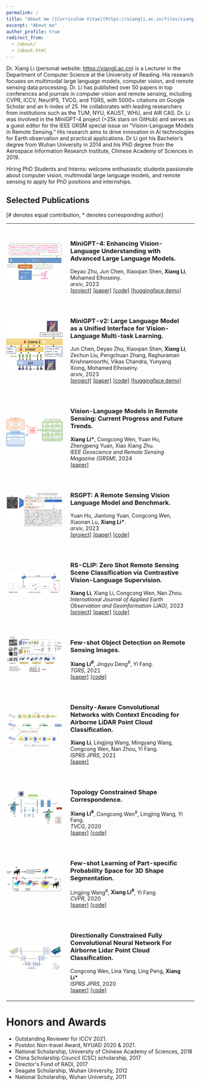 ```yaml
---
permalink: /
title: "About me ([Curriculum Vitae](https://xiangli.ac.cn/files/xiang_en.pdf))"
excerpt: "About me"
author_profile: true
redirect_from: 
  - /about/
  - /about.html
---
```


<!-- <p align="center">
  <img src="https://lx709.github.io/images/lx.jpg?raw=true" alt="Photo" style="width: 100px;"/> 
</p> -->

Dr. Xiang Li (personal website: https://xiangli.ac.cn) is a Lecturer in the Department of Computer Science at the University of Reading. His research focuses on multimodal large language models, computer vision, and remote sensing data processing. Dr. Li has published over 50 papers in top conferences and journals in computer vision and remote sensing, including CVPR, ICCV, NeurIPS, TVCG, and TGRS, with 5000+ citations on Google Scholar and an h-index of 25. He collaborates with leading researchers from institutions such as the TUM, NYU, KAUST, WHU, and AIR CAS. Dr. Li was involved in the MiniGPT-4 project (>25k stars on GitHub) and serves as a guest editor for the IEEE GRSM special issue on “Vision-Language Models in Remote Sensing.” His research aims to drive innovation in AI technologies for Earth observation and practical applications. Dr Li got his Bachelor’s degree from Wuhan University in 2014 and his PhD degree from the Aerospace Information Research Institute, Chinese Academy of Sciences in 2019.

Hiring PhD Students and Interns: welcome enthusiastic students passionate about computer vision, multimodal large language models, and remote sensing to apply for PhD positions and internships.

<h2><span>Selected Publications</span></h2>
[# denotes equal contribution, * denotes corresponding author]
<table cellspacing="0" cellpadding="0">

<tr>
<td style="padding:0px;width:30%;vertical-align:middle">
  <img src="../images/minigpt4.png" height="100%" width="100%" style="border-style: none">
</td>
<td style="padding:20px;width:70%;vertical-align:middle">  
  <h3>MiniGPT-4: Enhancing Vision-Language Understanding with Advanced Large Language Models.</h3>
  Deyao Zhu, Jun Chen, Xiaoqian Shen, <b>Xiang Li</b>, Mohamed Elhoseiny.
  <br>
  <em>arxiv</em>, 2023
  <br>
  <div>
    <a href="https://minigpt-4.github.io/">[project]</a>
    <a href="https://arxiv.org/abs/2304.10592">[paper]</a>
    <a href="https://github.com/Vision-CAIR/MiniGPT-4">[code]</a>
    <a href="https://huggingface.co/spaces/Vision-CAIR/minigpt4">[huggingface demo]</a>
  </div>  
</td>
</tr>  

<tr>
<td style="padding:0px;width:30%;vertical-align:middle">
  <img src="../images/minigpt-v2.png" height="100%" width="100%" style="border-style: none">
</td>
<td style="padding:20px;width:70%;vertical-align:middle">  
  <h3>MiniGPT-v2: Large Language Model as a Unified Interface for Vision-Language Multi-task Learning.</h3>
  Jun Chen, Deyao Zhu, Xiaoqian Shen, <b>Xiang Li</b>, Zechun Liu, Pengchuan Zhang, Raghuraman Krishnamoorthi, Vikas Chandra, Yunyang Xiong, Mohamed Elhoseiny.
  <br>
  <em>arxiv</em>, 2023
  <br>
  <div>
    <a href="https://minigpt-v2.github.io/">[project]</a>
    <a href="https://arxiv.org/abs/2310.09478">[paper]</a>
    <a href="https://github.com/Vision-CAIR/MiniGPT-4">[code]</a>
    <a href="https://huggingface.co/spaces/Vision-CAIR/MiniGPT-v2">[huggingface demo]</a>
  </div>  
</td>
</tr>  


<tr>
<td style="padding:0px;width:30%;vertical-align:middle">
  <img src="../images/rsvlm.png" height="100%" width="100%" style="border-style: none">
</td>
<td style="padding:20px;width:70%;vertical-align:middle">  
  <h3>Vision-Language Models in Remote Sensing: Current Progress and Future Trends.
  </h3>
  <b>Xiang Li*</b>, Congcong Wen, Yuan Hu, Zhengpeng Yuan, Xiao Xiang Zhu.
  <br>
  <em>IEEE Geoscience and Remote Sensing Magazine (GRSM)</em>, 2024
  <br>
  <div>
    <!-- <a href="https://minigpt-4.github.io/">[project]</a> -->
    <a href="https://arxiv.org/abs/2305.05726">[paper]</a>
    <!-- <a href="https://github.com/Vision-CAIR/MiniGPT-4">[code]</a> -->
    <!-- <a href="https://huggingface.co/spaces/Vision-CAIR/minigpt4">[huggingface demo]</a> -->
  </div>  
</td>
</tr> 


<tr>
<td style="padding:0px;width:30%;vertical-align:middle">
  <img src="../images/rsgpt.png" height="100%" width="100%" style="border-style: none">
</td>
<td style="padding:20px;width:70%;vertical-align:middle">  
  <h3>RSGPT: A Remote Sensing Vision Language Model and Benchmark.</h3>
  Yuan Hu, Jianlong Yuan, Congcong Wen, Xiaonan Lu, <b>Xiang Li*</b>.
  <br>
  <em>arxiv</em>, 2023
  <br>
  <div>
    <a href="https://github.com/Lavender105/RSGPT">[project]</a>
    <a href="https://arxiv.org/abs/2307.15266">[paper]</a>
    <a href="https://github.com/Lavender105/RSGPT">[code]</a>
  </div>  
</td>
</tr>  

<tr>
<td style="padding:0px;width:30%;vertical-align:middle">
  <img src="../images/rsclip.png" height="100%" width="100%" style="border-style: none">
</td>
<td style="padding:20px;width:70%;vertical-align:middle">  
  <h3>RS-CLIP: Zero Shot Remote Sensing Scene Classification via Contrastive Vision-Language Supervision.</h3>
  <b>Xiang Li</b>, Xiang Li, Congcong Wen, Nan Zhou.
  <br>
  <em>International Journal of Applied Earth Observation and Geoinformation (JAG)</em>, 2023
  <br>
  <div>
    <a href="https://github.com/lx709/RS-CLIP">[project]</a>
    <a href="https://www.sciencedirect.com/science/article/pii/S1569843223003217">[paper]</a>
    <a href="https://github.com/lx709/RS-CLIP">[code]</a>
  </div>  
</td>
</tr>  



<tr>
<td style="padding:0px;width:30%;vertical-align:middle">
  <img src="../images/fsodm.png" height="100%" width="100%" style="border-style: none">
</td>
<td style="padding:20px;width:70%;vertical-align:middle">  
  <h3>Few-shot Object Detection on Remote Sensing Images.
  </h3>
  <b>Xiang Li<sup>#</sup></b>, Jingyu Deng<sup>#</sup>, Yi Fang.
  <br>
  <em>TGRS</em>, 2021
  <br>
  <div>
    <!-- <a href="https://github.com/xiaoqian-shen/MoStGAN-V/">[project]</a> -->
    <a href="https://ieeexplore.ieee.org/document/9362267">[paper]</a>
    <a href="https://github.com/lixiang-ucas/FSODM">[code]</a>
    <!-- <a href="https://huggingface.co/spaces/Vision-CAIR/minigpt4">[huggingface demo]</a> -->
  </div>  
</td>
</tr> 



<tr>
<td style="padding:0px;width:30%;vertical-align:middle">
  <img src="../images/dancenet.png" height="100%" width="100%" style="border-style: none">
</td>
<td style="padding:20px;width:70%;vertical-align:middle">  
  <h3>Density-Aware Convolutional Networks with Context Encoding for Airborne LiDAR Point Cloud Classification.
  </h3>
  <b>Xiang Li</b>, Lingjing Wang, Mingyang Wang, Congcong Wen, Nan Zhou, Yi Fang.
  <br>
  <em>ISPRS JPRS</em>, 2021
  <br>
  <div>
    <!-- <a href="https://github.com/xiaoqian-shen/MoStGAN-V/">[project]</a> -->
    <a href="https://arxiv.org/abs/1910.05909">[paper]</a>
    <!-- <a href="https://github.com/xiaoqian-shen/MoStGAN-V">[code]</a> -->
    <!-- <a href="https://huggingface.co/spaces/Vision-CAIR/minigpt4">[huggingface demo]</a> -->
  </div>  
</td>
</tr> 



<tr>
<td style="padding:0px;width:30%;vertical-align:middle">
  <img src="../images/tpnet.png" height="100%" width="100%" style="border-style: none">
</td>
<td style="padding:20px;width:70%;vertical-align:middle">  
  <h3>Topology Constrained Shape Correspondence.
  </h3>
  <b>Xiang Li<sup>#</sup></b>, Congcong Wen<sup>#</sup>, Lingjing Wang, Yi Fang.
  <br>
  <em>TVCG</em>, 2020
  <br>
  <div>
    <!-- <a href="https://github.com/xiaoqian-shen/MoStGAN-V/">[project]</a> -->
    <a href="https://ieeexplore.ieee.org/document/9091324">[paper]</a>
    <a href="https://github.com/lixiang-ucas/TP-Net">[code]</a>
    <!-- <a href="https://huggingface.co/spaces/Vision-CAIR/minigpt4">[huggingface demo]</a> -->
  </div>  
</td>
</tr> 


<tr>
<td style="padding:0px;width:30%;vertical-align:middle">
  <img src="../images/wps-net.png" height="100%" width="100%" style="border-style: none">
</td>
<td style="padding:20px;width:70%;vertical-align:middle">  
  <h3>Few-shot Learning of Part-specific Probability Space for 3D Shape Segmentation.
  </h3>
  Lingjing Wang<sup>#</sup>, <b>Xiang Li<sup>#</sup></b>, Yi Fang.
  <br>
  <em>CVPR</em>, 2020
  <br>
  <div>
    <!-- <a href="https://github.com/xiaoqian-shen/MoStGAN-V/">[project]</a> -->
    <a href="https://paperswithcode.com/paper/few-shot-learning-of-part-specific">[paper]</a>
    <a href="https://github.com/Lingjing324/Few-Shot-Learning-of-Part-Specific-Probability-Space-for-3D-Shape-Segmentation">[code]</a>
    <!-- <a href="https://huggingface.co/spaces/Vision-CAIR/minigpt4">[huggingface demo]</a> -->
  </div>  
</td>
</tr> 



<tr>
<td style="padding:0px;width:30%;vertical-align:middle">
  <img src="../images/d-fcn.png" height="100%" width="100%" style="border-style: none">
</td>
<td style="padding:20px;width:70%;vertical-align:middle">  
  <h3>Directionally Constrained Fully Convolutional Neural Network For Airborne Lidar Point Cloud Classification.
  </h3>
  Congcong Wen, Lina Yang, Ling Peng, <b>Xiang Li*</b>
  <br>
  <em>ISPRS JPRS</em>, 2020
  <br>
  <div>
    <!-- <a href="https://github.com/xiaoqian-shen/MoStGAN-V/">[project]</a> -->
    <a href="https://authors.elsevier.com/a/1abO93I9x1cfvT">[paper]</a>
    <a href="https://https://github.com/lx709/D-FCN">[code]</a>
    <!-- <a href="https://huggingface.co/spaces/Vision-CAIR/minigpt4">[huggingface demo]</a> -->
  </div>  
</td>
</tr> 


</table>


Honors and Awards
======
* Outstanding Reviewer for ICCV 2021.
* Postdoc Non-travel Award, NYUAD 2020 & 2021.
* National Scholarship, University of Chinese Academy of Sciences, 2018
* China Scholarship Council (CSC) scholarship, 2017
* Director's Fund of RADI, 2017
* Seagate Scholarship, Wuhan University, 2012
* National Scholarship, Wuhan University, 2011



